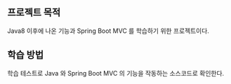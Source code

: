 ## 프로젝트 목적

Java8 이후에 나온 기능과 Spring Boot MVC 를 학습하기 위한 프로젝트이다.

## 학습 방법

학습 테스트로 Java 와 Spring Boot MVC 의 기능을 작동하는 소스코드로 확인한다.